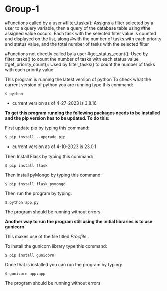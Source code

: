 # Group-1

#Functions called by a user
#filter_tasks(): Assigns a filter selected by a user to a query variable, then a query of the database table using
#the assigned value occurs. Each task with the selected filter value is counted and displayed on the list, along
#with the number of tasks with each priority and status value, and the total number of tasks with the selected filter

#Functions not directly called by a user
#get_status_count(): Used by filter_tasks() to count the number of tasks with each status value
#get_priority_count(): Used by filter_tasks() to count the number of tasks with each priority value

This program is running the latest version of python 
To check what the current version of python you are running type this command:
```console
$ python
```
- current version as of 4-27-2023 is 3.8.16

**To get this program running the following packages needs to be installed and the pip version has to be updated. To do this:**

First update pip by typing this command:
```console
$ pip install --upgrade pip     
```
- current version as of 4-10-2023 is 23.0.1

Then Install Flask by typing this command:
```console
$ pip install flask
```
Then install pyMongo by typing this command:
```console
$ pip install flask_pymongo
```
Then run the program by typing:
```console
$ python app.py
```
The program should be running without errors

**Another way to run the program still using the initial libraries is to use gunicorn.** 

This makes use of the file titled *Procfile* .

To install the gunicorn library type this command:
```console
$ pip install gunicorn
```
Once that is installed you can run the program by typing:
```console
$ gunicorn app:app
```
The program should be running without errors
